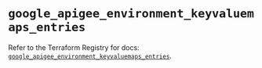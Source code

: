 # `google_apigee_environment_keyvaluemaps_entries`

Refer to the Terraform Registry for docs: [`google_apigee_environment_keyvaluemaps_entries`](https://registry.terraform.io/providers/hashicorp/google-beta/6.14.1/docs/resources/google_apigee_environment_keyvaluemaps_entries).
